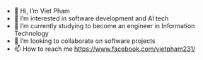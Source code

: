 - 👋 Hi, I’m Viet Pham
- 👀 I’m interested in software development and AI tech
- 🌱 I’m currently studying to become an engineer in Information Technology
- 💞️ I’m looking to collaborate on software projects
- 📫 How to reach me https://www.facebook.com/vietpham231/

<!---
vietpham2310/vietpham2310 is a ✨ special ✨ repository because its `README.md` (this file) appears on your GitHub profile.
You can click the Preview link to take a look at your changes.
--->

